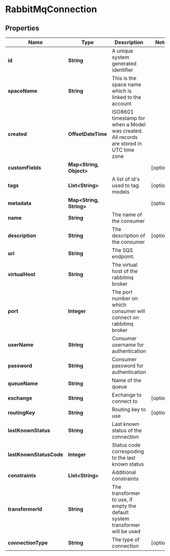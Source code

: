 

# RabbitMqConnection


## Properties

Name | Type | Description | Notes
------------ | ------------- | ------------- | -------------
**id** | **String** | A unique system generated identifier | 
**spaceName** | **String** | This is the space name which is linked to the account | 
**created** | **OffsetDateTime** | ISO8601 timestamp for when a Model was created. All records are stored in UTC time zone | 
**customFields** | **Map&lt;String, Object&gt;** |  |  [optional]
**tags** | **List&lt;String&gt;** | A list of id&#39;s used to tag models |  [optional]
**metadata** | **Map&lt;String, String&gt;** |  |  [optional]
**name** | **String** | The name of the consumer | 
**description** | **String** | The description of the consumer |  [optional]
**uri** | **String** | The SQS endpoint. | 
**virtualHost** | **String** | The virtual host of the rabbitmq broker | 
**port** | **Integer** | The port number on which consumer will connect on rabbitmq broker | 
**userName** | **String** | Consumer username for authentication | 
**password** | **String** | Consumer password for authentication | 
**queueName** | **String** | Name of the queue | 
**exchange** | **String** | Exchange to connect to |  [optional]
**routingKey** | **String** | Routing key to use |  [optional]
**lastKnownStatus** | **String** | Last known status of the connection | 
**lastKnownStatusCode** | **Integer** | Status code correspoding to the last known status | 
**constraints** | **List&lt;String&gt;** | Additional constraints | 
**transformerId** | **String** | The transformer to use, if empty the default system transformer will be used | 
**connectionType** | **String** | The type of connection |  [optional]



